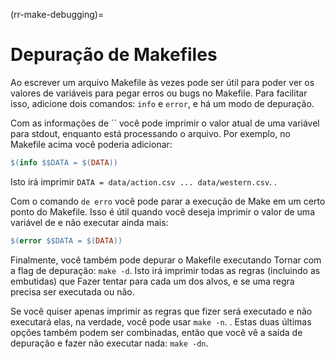 (rr-make-debugging)=
# Depuração de Makefiles

Ao escrever um arquivo Makefile às vezes pode ser útil para poder ver os valores de variáveis para pegar erros ou bugs no Makefile. Para facilitar isso, adicione dois comandos: `info` e `error`, e há um modo de depuração.

Com as informações de `` você pode imprimir o valor atual de uma variável para stdout, enquanto está processando o arquivo. Por exemplo, no Makefile acima você poderia adicionar:

```makefile
$(info $$DATA = $(DATA))
```

Isto irá imprimir `DATA = data/action.csv ... data/western.csv`. .

Com o comando `de erro` você pode parar a execução de Make em um certo ponto do Makefile. Isso é útil quando você deseja imprimir o valor de uma variável de e não executar ainda mais:

```makefile
$(error $$DATA = $(DATA))
```

Finalmente, você também pode depurar o Makefile executando Tornar com a flag de depuração: `make -d`. Isto irá imprimir todas as regras (incluindo as embutidas) que Fazer tentar para cada um dos alvos, e se uma regra precisa ser executada ou não.

Se você quiser apenas imprimir as regras que fizer será executado e não executará elas, na verdade, você pode usar `make -n`. . Estas duas últimas opções também podem ser combinadas, então que você vê a saída de depuração e fazer não executar nada: `make -dn`.
